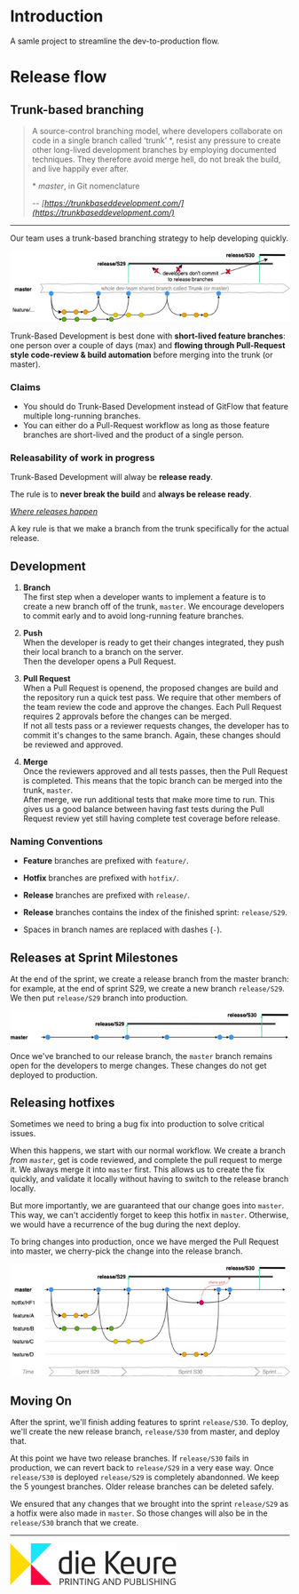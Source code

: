 # Introduction 

A samle project to streamline the dev-to-production flow.


# Release flow

## Trunk-based branching

> A source-control branching model, where developers collaborate on code in a single branch called ‘trunk’ *, resist any pressure to create other long-lived development branches by employing documented techniques. They therefore avoid merge hell, do not break the build, and live happily ever after.
>
>\* *master*, in Git nomenclature
>
> -- <cite>[https://trunkbaseddevelopment.com/](https://trunkbaseddevelopment.com/)</cite>


---
Our team uses a trunk-based branching strategy to help developing quickly. 

![trunk-based branching](./assets/trunk_based_dev.jpg 'Trunk Based Branching')

Trunk-Based Development is best done with **short-lived feature branches**: one person over a couple of days (max) and **flowing through Pull-Request style code-review & build automation** before merging into the trunk (or master).


### Claims
- You should do Trunk-Based Development instead of GitFlow that feature multiple long-running branches.
- You can either do a Pull-Request workflow as long as those feature branches are short-lived and the product of a single person.

### Releasability of work in progress

Trunk-Based Development will alway be **release ready**.

The rule is to **never break the build** and **always be release ready**.

*<u>Where releases happen</u>*

A key rule is that we make a branch from the trunk specifically for the actual release. 

## Development
1. **Branch**  
The first step when a developer wants to implement a feature is to create a new branch off of the trunk, `master`. We encourage developers to commit early and to avoid long-running feature branches.  

2. **Push**  
When the developer is ready to get their changes integrated, they push their local branch to a branch on the server.  
Then the developer opens a Pull Request. 

3. **Pull Request**  
When a Pull Request is openend, the proposed changes are build and the repository run a quick test pass.
We require that other members of the team review the code and approve the changes. Each Pull Request requires 2 approvals before the changes can be merged.  
If not all tests pass or a reviewer requests changes, the developer has to commit it's changes to the same branch. Again, these changes should be reviewed and approved.

4. **Merge**  
Once the reviewers approved and all tests passes, then the Pull Request is completed. This means that the topic branch can be merged into the trunk, `master`.  
After merge, we run additional tests that make more time to run. This gives us a good balance between having fast tests during the Pull Request review yet still having complete test coverage before release.

### Naming Conventions

- **Feature** branches are prefixed with `feature/`.  

- **Hotfix** branches are prefixed with `hotfix/`.

- **Release** branches are prefixed with `release/`.

- **Release** branches contains the index of the finished sprint: `release/S29`. 

- Spaces in branch names are replaced with dashes (`-`).


## Releases at Sprint Milestones

At the end of the sprint, we create a release branch from the master branch: for example, at the end of sprint S29, we create a new branch `release/S29`. We then put `release/S29` branch into production.

![release branch](./assets/release_branch.jpg 'Release Branch')


Once we've branched to our release branch, the `master` branch remains open for the developers to merge changes. These changes do not get deployed to production.

## Releasing hotfixes

Sometimes we need to bring a bug fix into production to solve critical issues. 

When this happens, we start with our normal workflow. We create a branch *from `master`*, get is code reviewed, and complete the pull request to merge it. We always merge it into `master` first. This allows us to create the fix quickly, and validate it locally without having to switch to the release branch locally.

But more importantly, we are guaranteed that our change goes into `master`. This way, we can't accidently forget to keep this hotfix in `master`. Otherwise, we would have a recurrence of the bug during the next deploy.

To bring changes into production, once we have merged the Pull Request into master, we cherry-pick the change into the release branch. 


![cherry pick hotfix](./assets/hotfix.jpg 'Hotfix')

## Moving On

After the sprint, we'll finish adding features to sprint `release/S30`. To deploy, we'll create the new release branch, `release/S30` from master, and deploy that.

At this point we have two release branches. If `release/S30` fails in production, we can revert back to `release/S29` in a very ease way.
Once `release/S30` is deployed `release/S29` is completely abandonned. We keep the 5 youngest branches. Older release branches can be deleted safely.


We ensured that any changes that we brought into the sprint `release/S29` as a hotfix were also made in `master`. So those changes will also be in the `release/S30` branch that we create.

---
<img src="./assets/DK-logo.jpg" height="75">
